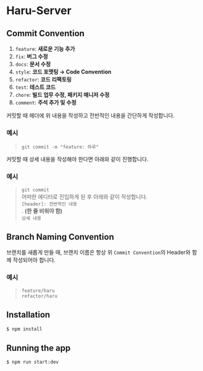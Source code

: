 # Haru-Server

## Commit Convention

1. `feature`: **새로운 기능 추가**
2. `fix`: **버그 수정**
3. `docs`: **문서 수정**
4. `style`: **코드 포맷팅 → Code Convention**
5. `refactor`: **코드 리팩토링**
6. `test`: **테스트 코드**
7. `chore`: **빌드 업무 수정, 패키지 매니저 수정**
8. `comment`: **주석 추가 및 수정**

커밋할 때 헤더에 위 내용을 작성하고 전반적인 내용을 간단하게 작성합니다.

### 예시

> `git commit -m "feature: 하루"`

커밋할 때 상세 내용을 작성해야 한다면 아래와 같이 진행합니다.

### 예시

> `git commit`  
> 어떠한 에디터로 진입하게 된 후 아래와 같이 작성합니다.  
> `[header]: 전반적인 내용`  
> . **(한 줄 비워야 함)**  
> `상세 내용`

## Branch Naming Convention

브랜치를 새롭게 만들 때, 브랜치 이름은 항상 위 `Commit Convention`의 Header와 함께 작성되어야 합니다.

### 예시

> `feature/haru`  
> `refactor/haru`

## Installation

```bash
$ npm install
```

## Running the app

```bash
$ npm run start:dev
```
